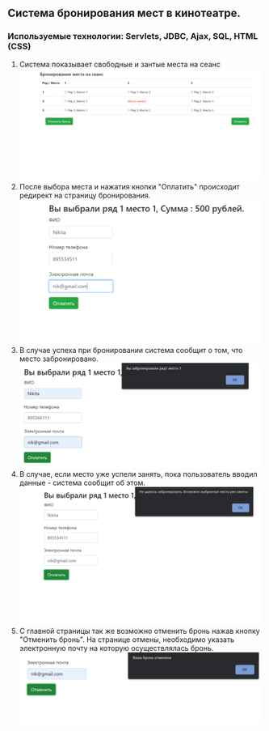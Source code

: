 ## Система бронирования мест в кинотеатре.
### Используемые технологии: Servlets, JDBC, Ajax, SQL, HTML (CSS)
1. Система показывает свободные и зантые места на сеанс
![Screenshot](images/1.PNG)
2. После выбора места и нажатия кнопки "Оплатить" происходит редирект на страницу бронирования.
![Screenshot](images/2.PNG)
3. В случае успеха при бронировании система сообщит о том, что место забронировано. 
![Screenshot](images/3.PNG)
4. В случае, если место уже успели занять, пока пользователь вводил данные - система сообщит об этом.
![Screenshot](images/4.PNG)
5. С главной страницы так же возможно отменить бронь нажав кнопку "Отменить бронь". На странице отмены, необходимо указать электронную почту на которую осуществлялась бронь.
![Screenshot](images/5.PNG)
